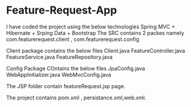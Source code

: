 # Feature-Request-App
I have coded the project using the below technologies
Spring MVC + Hibernate + Srping Data + Bootstrap
The SRC contains 2 packes namely com.featurerequest.client , com.featurerequest.config

Client package contains the below files
Client.java
FeatureController.java
FeatureService.java
FeatureRepository.java

Config Package COntains the below files
JpaConfig.java
WebAppInitializer.java
WebMvcConfig.java

The JSP folder contain featureRequest.jsp page.

The project contains pom.xml , persistance.xml,web.xml.

